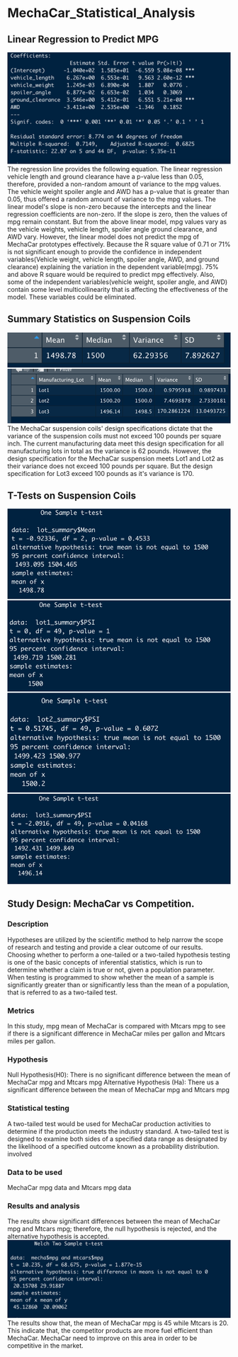 # MechaCar_Statistical_Analysis
## Linear Regression to Predict MPG
![linear_regression.png](linear_regression.png)
The regression line provides the following equation.
The linear regression vehicle length and ground clearance have a p-value less than 0.05, therefore, provided a non-random amount of variance to the mpg values. The vehicle weight spoiler angle and AWD has a p-value that is greater than 0.05, thus offered a random amount of variance to the mpg values. 
The linear model's slope is non-zero because the intercepts and the linear regression coefficients are non-zero. If the slope is zero, then the values of mpg remain constant. But from the above linear model, mpg values vary as the vehicle weights, vehicle length, spoiler angle ground clearance, and AWD vary. 
However, the linear model does not predict the mpg of MechaCar prototypes effectively. Because the R square value of 0.71 or 71% is not significant enough to provide the confidence in independent variables(Vehicle weight, vehicle length, spoiler angle, AWD, and ground clearance) explaining the variation in the dependent variable(mpg). 75% and above R square would be required to predict mpg effectively. Also, some of the independent variables(vehicle weight, spoiler angle, and AWD) 
contain some level multicollinearity that is affecting the effectiveness of the model. These variables could be eliminated.

## Summary Statistics on Suspension Coils
![total_summary.png](total_summary.png)
![lot_summary.png](lot_summary.png)
The MechaCar suspension coils' design specifications dictate that the variance of the suspension coils must not exceed 100 pounds per square inch. The current manufacturing data meet this design specification for all manufacturing lots in total as the variance is 62 pounds. However, the design specification for the MechaCar suspension meets Lot1 and Lot2 as their variance does not exceed 100 pounds per square. But the design specification for Lot3 exceed 100 pounds as it's variance is 170. 
## T-Tests on Suspension Coils
![t_test_across.png](t_test_across.png)
![lot1_t_test.png](lot1_t_test.png)
![lot2_t_test.png](lot2_t_test.png)
![lot3_t_test.png](lot3_t_test.png)

## Study Design: MechaCar vs Competition.
### Description
Hypotheses are utilized by the scientific method to help narrow the scope of research and testing and provide a clear outcome of our results. 
Choosing whether to perform a one-tailed or a two-tailed hypothesis testing is one of the basic concepts of inferential statistics, which is run to determine whether a claim is true or not, given a population parameter. When testing is programmed to show whether the mean of a sample is significantly greater than or significantly less than the mean of a population, that is referred to as a two-tailed test.
### Metrics
In this study, mpg mean of MechaCar is compared with Mtcars mpg to see if there is a significant difference in MechaCar miles per gallon and Mtcars miles per gallon.
### Hypothesis 
Null Hypothesis(H0): There is no significant difference between the mean of MechaCar mpg and Mtcars mpg
Alternative Hypothesis (Ha): There us a significant difference between the mean of MechaCar mpg and Mtcars mpg
### Statistical testing
A two-tailed test would be used for MechaCar production activities to determine if the production meets the industry standard.
A two-tailed test is designed to examine both sides of a specified data range as designated by the likelihood of a specified outcome known as a probability distribution. involved
### Data to be used 
MechaCar mpg data and Mtcars mpg data
### Results and analysis
The results show significant differences between the mean of MechaCar mpg and Mtcars mpg; therefore, the null hypothesis is rejected, and the alternative hypothesis is accepted.
![mpg_result.png](mpg_result.png)
The results show that, the mean of MechaCar mpg is 45 while Mtcars is 20. This indicate that, the competitor products are more fuel efficient than MechaCar. MechaCar need to improve on this area in order to be competitive in the market.

